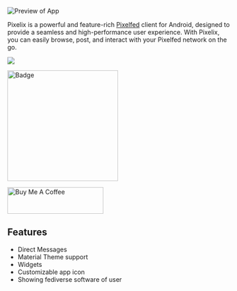 ![Preview of App](https://github.com/daniebeler/pixelix/blob/59fa74d084bb78aea16d5a7ef5321b10bd8ff352/github-image.png)

Pixelix is a powerful and feature-rich [Pixelfed](https://pixelfed.org/) client for Android, designed to provide a seamless and high-performance user experience. With Pixelix, you can easily browse, post, and interact with your Pixelfed network on the go.

[![](https://github.com/daniebeler/pixelix/blob/bd442110c6dbcf53ab1f21a242b43dc00e72cfee/google-play-button.png)](https://play.google.com/store/apps/details?id=com.daniebeler.pfpixelix)

<a href="https://apt.izzysoft.de/fdroid/index/apk/com.daniebeler.pfpixelix" target="_blank">
  <img src="https://gitlab.com/IzzyOnDroid/repo/-/raw/master/assets/IzzyOnDroid.png" alt="Badge" width="250">
</a>

<a href="https://www.buymeacoffee.com/daniebeler" target="_blank"><img src="https://cdn.buymeacoffee.com/buttons/v2/default-yellow.png" alt="Buy Me A Coffee" style="height: 60px !important;width: 217px !important;" ></a>

## Features
* Direct Messages
* Material Theme support
* Widgets
* Customizable app icon
* Showing fediverse software of user
